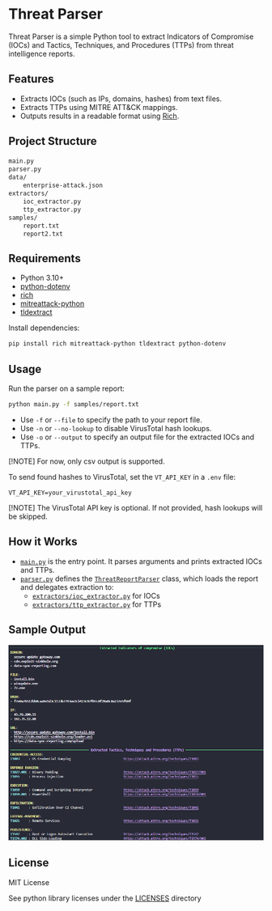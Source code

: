 # Threat Parser

Threat Parser is a simple Python tool to extract Indicators of Compromise (IOCs) and Tactics, Techniques, and Procedures (TTPs) from threat intelligence reports.

## Features

- Extracts IOCs (such as IPs, domains, hashes) from text files.
- Extracts TTPs using MITRE ATT&CK mappings.
- Outputs results in a readable format using [Rich](https://github.com/Textualize/rich).

## Project Structure

```
main.py
parser.py
data/
    enterprise-attack.json
extractors/
    ioc_extractor.py
    ttp_extractor.py
samples/
    report.txt
    report2.txt
```

## Requirements

- Python 3.10+
- [python-dotenv](https://pypi.org/project/python-dotenv/)
- [rich](https://pypi.org/project/rich/)
- [mitreattack-python](https://github.com/mitre-attack/mitreattack-python/tree/master)
- [tldextract](https://pypi.org/project/tldextract/)

Install dependencies:
```sh
pip install rich mitreattack-python tldextract python-dotenv
```

## Usage

Run the parser on a sample report:
```sh
python main.py -f samples/report.txt
```

- Use `-f` or `--file` to specify the path to your report file.
- Use `-n` or `--no-lookup` to disable VirusTotal hash lookups.
- Use `-o` or `--output` to specify an output file for the extracted IOCs and TTPs.

[!NOTE]
For now, only csv output is supported.

To send found hashes to VirusTotal, set the `VT_API_KEY` in a `.env` file:
```
VT_API_KEY=your_virustotal_api_key
```

[!NOTE]
The VirusTotal API key is optional. If not provided, hash lookups will be skipped.

## How it Works

- [`main.py`](main.py) is the entry point. It parses arguments and prints extracted IOCs and TTPs.
- [`parser.py`](parser.py) defines the [`ThreatReportParser`](parser.py) class, which loads the report and delegates extraction to:
  - [`extractors/ioc_extractor.py`](extractors/ioc_extractor.py) for IOCs
  - [`extractors/ttp_extractor.py`](extractors/ttp_extractor.py) for TTPs

## Sample Output

![image](assets/example_output.png)

## License

MIT License

See python library licenses under the [LICENSES](LICENSES) directory